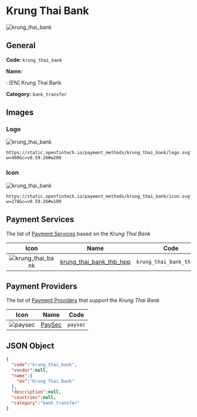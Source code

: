 
# Krung Thai Bank 
![krung_thai_bank](https://static.openfintech.io/payment_methods/krung_thai_bank/logo.svg?w=400&c=v0.59.26#w200)  

## General 
**Code:** `krung_thai_bank` 
 
**Name:** 
 
:	[EN] Krung Thai Bank 
 
**Category:** `bank_transfer` 
 

## Images 

### Logo 
![krung_thai_bank](https://static.openfintech.io/payment_methods/krung_thai_bank/logo.svg?w=400&c=v0.59.26#w200)  

```
https://static.openfintech.io/payment_methods/krung_thai_bank/logo.svg?w=400&c=v0.59.26#w200
```  

### Icon 
![krung_thai_bank](https://static.openfintech.io/payment_methods/krung_thai_bank/icon.svg?w=278&c=v0.59.26#w100)  

```
https://static.openfintech.io/payment_methods/krung_thai_bank/icon.svg?w=278&c=v0.59.26#w100
```  

## Payment Services 
 
The list of [Payment Services](#) based on the _Krung Thai Bank_ 

|Icon|Name|Code| 
|:---:|:---:|:---:| 
|![krung_thai_bank](https://static.openfintech.io/payment_methods/krung_thai_bank/icon.svg?w=278&c=v0.59.26#w100) |[krung_thai_bank_thb_hpp](#)|`krung_thai_bank_thb_hpp`| 
 

## Payment Providers 
 
The list of [Payment Providers](/providers) that support the _Krung Thai Bank_ 

|Icon|Name|Code| 
|:---:|:---:|:---:| 
|![paysec](https://static.openfintech.io/payment_providers/paysec/icon.png?w=278&c=v0.59.26#w100) |[PaySec](/payment-providers/paysec)|`paysec`| 
 

## JSON Object 

```json
{
  "code":"krung_thai_bank",
  "vendor":null,
  "name":{
    "en":"Krung Thai Bank"
  },
  "description":null,
  "countries":null,
  "category":"bank_transfer"
}
```  
